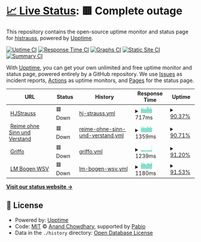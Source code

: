 # [📈 Live Status](https://hjstrauss.github.io/MonitorMySites): <!--live status--> **🟥 Complete outage**

This repository contains the open-source uptime monitor and status page for [hjstrauss](https://hjstrauss.github.io/MonitorMySites), powered by [Upptime](https://github.com/upptime/upptime).

[![Uptime CI](https://github.com/hjstrauss/MonitorMySites/workflows/Uptime%20CI/badge.svg)](https://github.com/hjstrauss/MonitorMySites/actions?query=workflow%3A%22Uptime+CI%22)
[![Response Time CI](https://github.com/hjstrauss/MonitorMySites/workflows/Response%20Time%20CI/badge.svg)](https://github.com/hjstrauss/MonitorMySites/actions?query=workflow%3A%22Response+Time+CI%22)
[![Graphs CI](https://github.com/hjstrauss/MonitorMySites/workflows/Graphs%20CI/badge.svg)](https://github.com/hjstrauss/MonitorMySites/actions?query=workflow%3A%22Graphs+CI%22)
[![Static Site CI](https://github.com/hjstrauss/MonitorMySites/workflows/Static%20Site%20CI/badge.svg)](https://github.com/hjstrauss/MonitorMySites/actions?query=workflow%3A%22Static+Site+CI%22)
[![Summary CI](https://github.com/hjstrauss/MonitorMySites/workflows/Summary%20CI/badge.svg)](https://github.com/hjstrauss/MonitorMySites/actions?query=workflow%3A%22Summary+CI%22)

With [Upptime](https://upptime.js.org), you can get your own unlimited and free uptime monitor and status page, powered entirely by a GitHub repository. We use [Issues](https://github.com/hjstrauss/MonitorMySites/issues) as incident reports, [Actions](https://github.com/hjstrauss/MonitorMySites/actions) as uptime monitors, and [Pages](https://hjstrauss.github.io/MonitorMySites) for the status page.

<!--start: status pages-->
<!-- This summary is generated by Upptime (https://github.com/upptime/upptime) -->
<!-- Do not edit this manually, your changes will be overwritten -->
<!-- prettier-ignore -->
| URL | Status | History | Response Time | Uptime |
| --- | ------ | ------- | ------------- | ------ |
| <img alt="" src="https://icons.duckduckgo.com/ip3/www.hjstrauss.de.ico" height="13"> [HJStrauss](https://www.hjstrauss.de) | 🟥 Down | [hj-strauss.yml](https://github.com/hjstrauss/MonitorMySites/commits/HEAD/history/hj-strauss.yml) | <details><summary><img alt="Response time graph" src="./graphs/hj-strauss/response-time-week.png" height="20"> 717ms</summary><br><a href="https://hjstrauss.github.io/MonitorMySites/history/hj-strauss"><img alt="Response time 732" src="https://img.shields.io/endpoint?url=https%3A%2F%2Fraw.githubusercontent.com%2Fhjstrauss%2FMonitorMySites%2FHEAD%2Fapi%2Fhj-strauss%2Fresponse-time.json"></a><br><a href="https://hjstrauss.github.io/MonitorMySites/history/hj-strauss"><img alt="24-hour response time 753" src="https://img.shields.io/endpoint?url=https%3A%2F%2Fraw.githubusercontent.com%2Fhjstrauss%2FMonitorMySites%2FHEAD%2Fapi%2Fhj-strauss%2Fresponse-time-day.json"></a><br><a href="https://hjstrauss.github.io/MonitorMySites/history/hj-strauss"><img alt="7-day response time 717" src="https://img.shields.io/endpoint?url=https%3A%2F%2Fraw.githubusercontent.com%2Fhjstrauss%2FMonitorMySites%2FHEAD%2Fapi%2Fhj-strauss%2Fresponse-time-week.json"></a><br><a href="https://hjstrauss.github.io/MonitorMySites/history/hj-strauss"><img alt="30-day response time 725" src="https://img.shields.io/endpoint?url=https%3A%2F%2Fraw.githubusercontent.com%2Fhjstrauss%2FMonitorMySites%2FHEAD%2Fapi%2Fhj-strauss%2Fresponse-time-month.json"></a><br><a href="https://hjstrauss.github.io/MonitorMySites/history/hj-strauss"><img alt="1-year response time 732" src="https://img.shields.io/endpoint?url=https%3A%2F%2Fraw.githubusercontent.com%2Fhjstrauss%2FMonitorMySites%2FHEAD%2Fapi%2Fhj-strauss%2Fresponse-time-year.json"></a></details> | <details><summary><a href="https://hjstrauss.github.io/MonitorMySites/history/hj-strauss">90.37%</a></summary><a href="https://hjstrauss.github.io/MonitorMySites/history/hj-strauss"><img alt="All-time uptime 97.96%" src="https://img.shields.io/endpoint?url=https%3A%2F%2Fraw.githubusercontent.com%2Fhjstrauss%2FMonitorMySites%2FHEAD%2Fapi%2Fhj-strauss%2Fuptime.json"></a><br><a href="https://hjstrauss.github.io/MonitorMySites/history/hj-strauss"><img alt="24-hour uptime 86.66%" src="https://img.shields.io/endpoint?url=https%3A%2F%2Fraw.githubusercontent.com%2Fhjstrauss%2FMonitorMySites%2FHEAD%2Fapi%2Fhj-strauss%2Fuptime-day.json"></a><br><a href="https://hjstrauss.github.io/MonitorMySites/history/hj-strauss"><img alt="7-day uptime 90.37%" src="https://img.shields.io/endpoint?url=https%3A%2F%2Fraw.githubusercontent.com%2Fhjstrauss%2FMonitorMySites%2FHEAD%2Fapi%2Fhj-strauss%2Fuptime-week.json"></a><br><a href="https://hjstrauss.github.io/MonitorMySites/history/hj-strauss"><img alt="30-day uptime 94.07%" src="https://img.shields.io/endpoint?url=https%3A%2F%2Fraw.githubusercontent.com%2Fhjstrauss%2FMonitorMySites%2FHEAD%2Fapi%2Fhj-strauss%2Fuptime-month.json"></a><br><a href="https://hjstrauss.github.io/MonitorMySites/history/hj-strauss"><img alt="1-year uptime 97.96%" src="https://img.shields.io/endpoint?url=https%3A%2F%2Fraw.githubusercontent.com%2Fhjstrauss%2FMonitorMySites%2FHEAD%2Fapi%2Fhj-strauss%2Fuptime-year.json"></a></details>
| <img alt="" src="https://icons.duckduckgo.com/ip3/www.reimeohnesinnundverstand.de.ico" height="13"> [Reime ohne Sinn und Verstand](https://www.reimeohnesinnundverstand.de) | 🟥 Down | [reime-ohne-sinn-und-verstand.yml](https://github.com/hjstrauss/MonitorMySites/commits/HEAD/history/reime-ohne-sinn-und-verstand.yml) | <details><summary><img alt="Response time graph" src="./graphs/reime-ohne-sinn-und-verstand/response-time-week.png" height="20"> 1359ms</summary><br><a href="https://hjstrauss.github.io/MonitorMySites/history/reime-ohne-sinn-und-verstand"><img alt="Response time 1420" src="https://img.shields.io/endpoint?url=https%3A%2F%2Fraw.githubusercontent.com%2Fhjstrauss%2FMonitorMySites%2FHEAD%2Fapi%2Freime-ohne-sinn-und-verstand%2Fresponse-time.json"></a><br><a href="https://hjstrauss.github.io/MonitorMySites/history/reime-ohne-sinn-und-verstand"><img alt="24-hour response time 1460" src="https://img.shields.io/endpoint?url=https%3A%2F%2Fraw.githubusercontent.com%2Fhjstrauss%2FMonitorMySites%2FHEAD%2Fapi%2Freime-ohne-sinn-und-verstand%2Fresponse-time-day.json"></a><br><a href="https://hjstrauss.github.io/MonitorMySites/history/reime-ohne-sinn-und-verstand"><img alt="7-day response time 1359" src="https://img.shields.io/endpoint?url=https%3A%2F%2Fraw.githubusercontent.com%2Fhjstrauss%2FMonitorMySites%2FHEAD%2Fapi%2Freime-ohne-sinn-und-verstand%2Fresponse-time-week.json"></a><br><a href="https://hjstrauss.github.io/MonitorMySites/history/reime-ohne-sinn-und-verstand"><img alt="30-day response time 1392" src="https://img.shields.io/endpoint?url=https%3A%2F%2Fraw.githubusercontent.com%2Fhjstrauss%2FMonitorMySites%2FHEAD%2Fapi%2Freime-ohne-sinn-und-verstand%2Fresponse-time-month.json"></a><br><a href="https://hjstrauss.github.io/MonitorMySites/history/reime-ohne-sinn-und-verstand"><img alt="1-year response time 1420" src="https://img.shields.io/endpoint?url=https%3A%2F%2Fraw.githubusercontent.com%2Fhjstrauss%2FMonitorMySites%2FHEAD%2Fapi%2Freime-ohne-sinn-und-verstand%2Fresponse-time-year.json"></a></details> | <details><summary><a href="https://hjstrauss.github.io/MonitorMySites/history/reime-ohne-sinn-und-verstand">90.71%</a></summary><a href="https://hjstrauss.github.io/MonitorMySites/history/reime-ohne-sinn-und-verstand"><img alt="All-time uptime 97.97%" src="https://img.shields.io/endpoint?url=https%3A%2F%2Fraw.githubusercontent.com%2Fhjstrauss%2FMonitorMySites%2FHEAD%2Fapi%2Freime-ohne-sinn-und-verstand%2Fuptime.json"></a><br><a href="https://hjstrauss.github.io/MonitorMySites/history/reime-ohne-sinn-und-verstand"><img alt="24-hour uptime 86.86%" src="https://img.shields.io/endpoint?url=https%3A%2F%2Fraw.githubusercontent.com%2Fhjstrauss%2FMonitorMySites%2FHEAD%2Fapi%2Freime-ohne-sinn-und-verstand%2Fuptime-day.json"></a><br><a href="https://hjstrauss.github.io/MonitorMySites/history/reime-ohne-sinn-und-verstand"><img alt="7-day uptime 90.71%" src="https://img.shields.io/endpoint?url=https%3A%2F%2Fraw.githubusercontent.com%2Fhjstrauss%2FMonitorMySites%2FHEAD%2Fapi%2Freime-ohne-sinn-und-verstand%2Fuptime-week.json"></a><br><a href="https://hjstrauss.github.io/MonitorMySites/history/reime-ohne-sinn-und-verstand"><img alt="30-day uptime 94.12%" src="https://img.shields.io/endpoint?url=https%3A%2F%2Fraw.githubusercontent.com%2Fhjstrauss%2FMonitorMySites%2FHEAD%2Fapi%2Freime-ohne-sinn-und-verstand%2Fuptime-month.json"></a><br><a href="https://hjstrauss.github.io/MonitorMySites/history/reime-ohne-sinn-und-verstand"><img alt="1-year uptime 97.97%" src="https://img.shields.io/endpoint?url=https%3A%2F%2Fraw.githubusercontent.com%2Fhjstrauss%2FMonitorMySites%2FHEAD%2Fapi%2Freime-ohne-sinn-und-verstand%2Fuptime-year.json"></a></details>
| <img alt="" src="https://icons.duckduckgo.com/ip3/www.griffo.de.ico" height="13"> [Griffo](https://www.griffo.de) | 🟥 Down | [griffo.yml](https://github.com/hjstrauss/MonitorMySites/commits/HEAD/history/griffo.yml) | <details><summary><img alt="Response time graph" src="./graphs/griffo/response-time-week.png" height="20"> 1239ms</summary><br><a href="https://hjstrauss.github.io/MonitorMySites/history/griffo"><img alt="Response time 1208" src="https://img.shields.io/endpoint?url=https%3A%2F%2Fraw.githubusercontent.com%2Fhjstrauss%2FMonitorMySites%2FHEAD%2Fapi%2Fgriffo%2Fresponse-time.json"></a><br><a href="https://hjstrauss.github.io/MonitorMySites/history/griffo"><img alt="24-hour response time 1270" src="https://img.shields.io/endpoint?url=https%3A%2F%2Fraw.githubusercontent.com%2Fhjstrauss%2FMonitorMySites%2FHEAD%2Fapi%2Fgriffo%2Fresponse-time-day.json"></a><br><a href="https://hjstrauss.github.io/MonitorMySites/history/griffo"><img alt="7-day response time 1239" src="https://img.shields.io/endpoint?url=https%3A%2F%2Fraw.githubusercontent.com%2Fhjstrauss%2FMonitorMySites%2FHEAD%2Fapi%2Fgriffo%2Fresponse-time-week.json"></a><br><a href="https://hjstrauss.github.io/MonitorMySites/history/griffo"><img alt="30-day response time 1226" src="https://img.shields.io/endpoint?url=https%3A%2F%2Fraw.githubusercontent.com%2Fhjstrauss%2FMonitorMySites%2FHEAD%2Fapi%2Fgriffo%2Fresponse-time-month.json"></a><br><a href="https://hjstrauss.github.io/MonitorMySites/history/griffo"><img alt="1-year response time 1208" src="https://img.shields.io/endpoint?url=https%3A%2F%2Fraw.githubusercontent.com%2Fhjstrauss%2FMonitorMySites%2FHEAD%2Fapi%2Fgriffo%2Fresponse-time-year.json"></a></details> | <details><summary><a href="https://hjstrauss.github.io/MonitorMySites/history/griffo">91.20%</a></summary><a href="https://hjstrauss.github.io/MonitorMySites/history/griffo"><img alt="All-time uptime 97.97%" src="https://img.shields.io/endpoint?url=https%3A%2F%2Fraw.githubusercontent.com%2Fhjstrauss%2FMonitorMySites%2FHEAD%2Fapi%2Fgriffo%2Fuptime.json"></a><br><a href="https://hjstrauss.github.io/MonitorMySites/history/griffo"><img alt="24-hour uptime 88.10%" src="https://img.shields.io/endpoint?url=https%3A%2F%2Fraw.githubusercontent.com%2Fhjstrauss%2FMonitorMySites%2FHEAD%2Fapi%2Fgriffo%2Fuptime-day.json"></a><br><a href="https://hjstrauss.github.io/MonitorMySites/history/griffo"><img alt="7-day uptime 91.20%" src="https://img.shields.io/endpoint?url=https%3A%2F%2Fraw.githubusercontent.com%2Fhjstrauss%2FMonitorMySites%2FHEAD%2Fapi%2Fgriffo%2Fuptime-week.json"></a><br><a href="https://hjstrauss.github.io/MonitorMySites/history/griffo"><img alt="30-day uptime 94.12%" src="https://img.shields.io/endpoint?url=https%3A%2F%2Fraw.githubusercontent.com%2Fhjstrauss%2FMonitorMySites%2FHEAD%2Fapi%2Fgriffo%2Fuptime-month.json"></a><br><a href="https://hjstrauss.github.io/MonitorMySites/history/griffo"><img alt="1-year uptime 97.97%" src="https://img.shields.io/endpoint?url=https%3A%2F%2Fraw.githubusercontent.com%2Fhjstrauss%2FMonitorMySites%2FHEAD%2Fapi%2Fgriffo%2Fuptime-year.json"></a></details>
| <img alt="" src="https://icons.duckduckgo.com/ip3/www.lmbogenwsv.de.ico" height="13"> [LM Bogen WSV](https://www.lmbogenwsv.de) | 🟥 Down | [lm-bogen-wsv.yml](https://github.com/hjstrauss/MonitorMySites/commits/HEAD/history/lm-bogen-wsv.yml) | <details><summary><img alt="Response time graph" src="./graphs/lm-bogen-wsv/response-time-week.png" height="20"> 1180ms</summary><br><a href="https://hjstrauss.github.io/MonitorMySites/history/lm-bogen-wsv"><img alt="Response time 1179" src="https://img.shields.io/endpoint?url=https%3A%2F%2Fraw.githubusercontent.com%2Fhjstrauss%2FMonitorMySites%2FHEAD%2Fapi%2Flm-bogen-wsv%2Fresponse-time.json"></a><br><a href="https://hjstrauss.github.io/MonitorMySites/history/lm-bogen-wsv"><img alt="24-hour response time 1254" src="https://img.shields.io/endpoint?url=https%3A%2F%2Fraw.githubusercontent.com%2Fhjstrauss%2FMonitorMySites%2FHEAD%2Fapi%2Flm-bogen-wsv%2Fresponse-time-day.json"></a><br><a href="https://hjstrauss.github.io/MonitorMySites/history/lm-bogen-wsv"><img alt="7-day response time 1180" src="https://img.shields.io/endpoint?url=https%3A%2F%2Fraw.githubusercontent.com%2Fhjstrauss%2FMonitorMySites%2FHEAD%2Fapi%2Flm-bogen-wsv%2Fresponse-time-week.json"></a><br><a href="https://hjstrauss.github.io/MonitorMySites/history/lm-bogen-wsv"><img alt="30-day response time 1194" src="https://img.shields.io/endpoint?url=https%3A%2F%2Fraw.githubusercontent.com%2Fhjstrauss%2FMonitorMySites%2FHEAD%2Fapi%2Flm-bogen-wsv%2Fresponse-time-month.json"></a><br><a href="https://hjstrauss.github.io/MonitorMySites/history/lm-bogen-wsv"><img alt="1-year response time 1179" src="https://img.shields.io/endpoint?url=https%3A%2F%2Fraw.githubusercontent.com%2Fhjstrauss%2FMonitorMySites%2FHEAD%2Fapi%2Flm-bogen-wsv%2Fresponse-time-year.json"></a></details> | <details><summary><a href="https://hjstrauss.github.io/MonitorMySites/history/lm-bogen-wsv">91.53%</a></summary><a href="https://hjstrauss.github.io/MonitorMySites/history/lm-bogen-wsv"><img alt="All-time uptime 97.98%" src="https://img.shields.io/endpoint?url=https%3A%2F%2Fraw.githubusercontent.com%2Fhjstrauss%2FMonitorMySites%2FHEAD%2Fapi%2Flm-bogen-wsv%2Fuptime.json"></a><br><a href="https://hjstrauss.github.io/MonitorMySites/history/lm-bogen-wsv"><img alt="24-hour uptime 88.27%" src="https://img.shields.io/endpoint?url=https%3A%2F%2Fraw.githubusercontent.com%2Fhjstrauss%2FMonitorMySites%2FHEAD%2Fapi%2Flm-bogen-wsv%2Fuptime-day.json"></a><br><a href="https://hjstrauss.github.io/MonitorMySites/history/lm-bogen-wsv"><img alt="7-day uptime 91.53%" src="https://img.shields.io/endpoint?url=https%3A%2F%2Fraw.githubusercontent.com%2Fhjstrauss%2FMonitorMySites%2FHEAD%2Fapi%2Flm-bogen-wsv%2Fuptime-week.json"></a><br><a href="https://hjstrauss.github.io/MonitorMySites/history/lm-bogen-wsv"><img alt="30-day uptime 94.15%" src="https://img.shields.io/endpoint?url=https%3A%2F%2Fraw.githubusercontent.com%2Fhjstrauss%2FMonitorMySites%2FHEAD%2Fapi%2Flm-bogen-wsv%2Fuptime-month.json"></a><br><a href="https://hjstrauss.github.io/MonitorMySites/history/lm-bogen-wsv"><img alt="1-year uptime 97.98%" src="https://img.shields.io/endpoint?url=https%3A%2F%2Fraw.githubusercontent.com%2Fhjstrauss%2FMonitorMySites%2FHEAD%2Fapi%2Flm-bogen-wsv%2Fuptime-year.json"></a></details>

<!--end: status pages-->

[**Visit our status website →**](https://hjstrauss.github.io/MonitorMySites)

## 📄 License

- Powered by: [Upptime](https://github.com/upptime/upptime)
- Code: [MIT](./LICENSE) © [Anand Chowdhary](https://anandchowdhary.com), supported by [Pabio](https://pabio.com)
- Data in the `./history` directory: [Open Database License](https://opendatacommons.org/licenses/odbl/1-0/)
